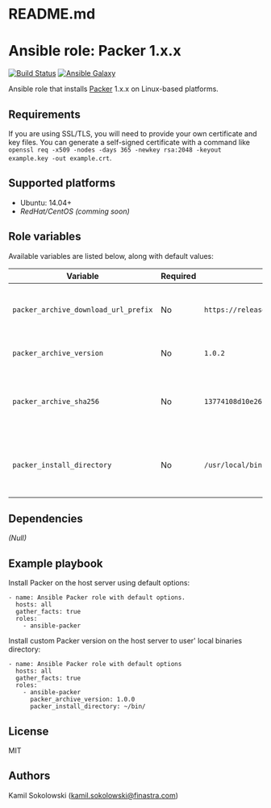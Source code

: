 # README.md
# Ansible role: Packer 1.x.x

[![Build Status](https://travis-ci.org/kamiljsokolowski/ansible-role-packer.png)](https://travis-ci.org/kamiljsokolowski/ansible-role-packer)
[![Ansible Galaxy](https://img.shields.io/badge/galaxy-kamiljsokolowski.packer-blue.svg)](https://galaxy.ansible.com/kamiljsokolowski/packer/)

Ansible role that installs [Packer](https://www.packer.io/) 1.x.x on Linux-based platforms.

## Requirements
If you are using SSL/TLS, you will need to provide your own certificate and key files. You can generate a self-signed certificate with a command like `openssl req -x509 -nodes -days 365 -newkey rsa:2048 -keyout example.key -out example.crt`.

## Supported platforms
- Ubuntu: 14.04+
- *RedHat/CentOS (comming soon)*

## Role variables
Available variables are listed below, along with default values:

| Variable | Required | Default | Comments |
|----------|----------|---------|----------|
| `packer_archive_download_url_prefix` | No | `https://releases.hashicorp.com/packer` | Prefix for Packer archive download URL. |
| `packer_archive_version` | No | `1.0.2` | Packer archive version. |
| `packer_archive_sha256` | No | `13774108d10e26b1b26cc5a0a28e26c934b4e2c66bc3e6c33ea04c2f248aad7f` | Checksum for checking Packer archive integrity. |
| `packer_install_directory` | No | `/usr/local/bin` | Directory, where Packer binary will be installed. |

## Dependencies
*(Null)*

## Example playbook
Install Packer on the host server using default options:
```
- name: Ansible Packer role with default options.
  hosts: all
  gather_facts: true
  roles:
    - ansible-packer
```
Install custom Packer version on the host server to user' local binaries directory:
```
- name: Ansible Packer role with default options
  hosts: all
  gather_facts: true
  roles:
    - ansible-packer
      packer_archive_version: 1.0.0
      packer_install_directory: ~/bin/
```

## License
MIT

## Authors
Kamil Sokolowski (<kamil.sokolowski@finastra.com>)
